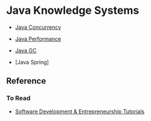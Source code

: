 # Java Knowledge Systems

* [Java Concurrency](java-concurrency/README.md)
* [Java Performance](java-performance/README.md)
* [Java GC](java-GC/README.md)

* [Java Spring]

## Reference

### To Read
* [Software Development & Entrepreneurship Tutorials](http://tutorials.jenkov.com/)